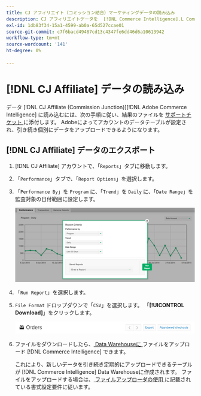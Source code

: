 ```yaml
---
title: CJ アフィリエイト（コミッション結合）マーケティングデータの読み込み
description: CJ アフィリエイトデータを  [!DNL Commerce Intelligence].L Commerce Intelligence] に読み込む方法を説明します。
exl-id: 1db83f34-15a1-4599-ab0a-65d527ccae01
source-git-commit: c7f6bacd49487cd13c4347fe6dd46d6a10613942
workflow-type: tm+mt
source-wordcount: '141'
ht-degree: 0%

---
```


# [!DNL CJ Affiliate] データの読み込み

データ [!DNL CJ Affiliate (Commission Junction)][!DNL Adobe Commerce Intelligence] に読み込むには、次の手順に従い、結果のファイルを [ サポートチケット ](https://experienceleague.adobe.com/docs/commerce-knowledge-base/kb/troubleshooting/miscellaneous/mbi-service-policies.html) に添付します。 Adobeによってアカウントのデータテーブルが設定され、引き続き個別にデータをアップロードできるようになります。

## [!DNL CJ Affiliate] データのエクスポート

1. [!DNL CJ Affiliate] アカウントで、「`Reports`」タブに移動します。

1. 「`Performance`」タブで、「`Report Options`」を選択します。

1. 「`Performance By`」を `Program` に、「`Trend`」を `Daily` に、「`Date Range`」を監査対象の日付範囲に設定します。

   ![export-cj-affiliate-data](../../../assets/export-cj-affiliate-data-1.png)<!--{:.zoom}-->

1. 「`Run Report`」を選択します。

1. `File Format` ドロップダウンで「`CSV`」を選択します。  「**[!UICONTROL Download]**」をクリックします。

   ![cj アフィリエイトデータのエクスポート ](../../../assets/export-an-individual-order-2.jpg)<!--{:.zoom}-->

1. ファイルをダウンロードしたら、[ Data Warehouseに ](../connecting-data/using-file-uploader.md) ファイルをアップロード [!DNL Commerce Intelligence] できます。

   これにより、新しいデータを引き続き定期的にアップロードできるテーブルが [!DNL Commerce Intelligence] Data Warehouseに作成されます。 ファイルをアップロードする場合は、[ ファイルアップローダの使用 ](../connecting-data/using-file-uploader.md) に記載されている書式設定要件に従います。
